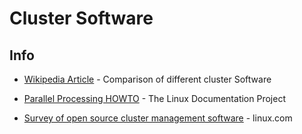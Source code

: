 # Cluster Software

## Info 

* [Wikipedia Article](https://en.wikipedia.org/wiki/Comparison_of_cluster_software) - Comparison of different cluster Software

* [Parallel Processing HOWTO](http://www.tldp.org/HOWTO/Parallel-Processing-HOWTO-3.html) - The Linux Documentation Project 

* [Survey of open source cluster management software](https://www.linux.com/news/survey-open-source-cluster-management-systems) - linux.com

